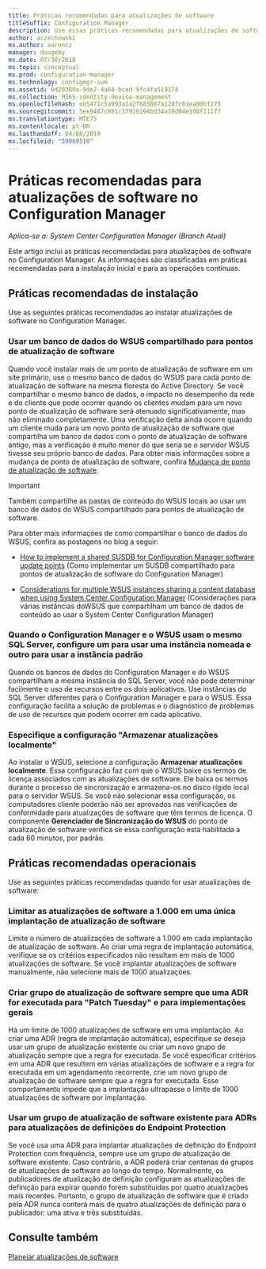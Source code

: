 ```yaml
---
title: Práticas recomendadas para atualizações de software
titleSuffix: Configuration Manager
description: Use essas práticas recomendadas para atualizações de software no Configuration Manager.
author: aczechowski
ms.author: aaroncz
manager: dougeby
ms.date: 07/30/2018
ms.topic: conceptual
ms.prod: configuration-manager
ms.technology: configmgr-sum
ms.assetid: 6d20389a-9de2-4a64-bced-9fc4fa519174
ms.collection: M365-identity-device-management
ms.openlocfilehash: eb5471c5a993a1a2f683807a12dfc01ea00bf275
ms.sourcegitcommit: 5ee9487c891c37916294bd34a10d04e398f111f7
ms.translationtype: MTE75
ms.contentlocale: pt-BR
ms.lasthandoff: 04/08/2019
ms.locfileid: "59069510"
---
```

# <a name="best-practices-for-software-updates-in-configuration-manager"></a>Práticas recomendadas para atualizações de software no Configuration Manager

*Aplica-se a: System Center Configuration Manager (Branch Atual)*

Este artigo inclui as práticas recomendadas para atualizações de software no Configuration Manager. As informações são classificadas em práticas recomendadas para a instalação inicial e para as operações contínuas.  



## <a name="bkmk_install"></a> Práticas recomendadas de instalação  

Use as seguintes práticas recomendadas ao instalar atualizações de software no Configuration Manager.  


### <a name="bkmk_shared-susdb"></a> Usar um banco de dados do WSUS compartilhado para pontos de atualização de software  

Quando você instalar mais de um ponto de atualização de software em um site primário, use o mesmo banco de dados do WSUS para cada ponto de atualização de software na mesma floresta do Active Directory. Se você compartilhar o mesmo banco de dados, o impacto no desempenho da rede e do cliente que pode ocorrer quando os clientes mudam para um novo ponto de atualização de software será atenuado significativamente, mas não eliminado completamente. Uma verificação delta ainda ocorre quando um cliente muda para um novo ponto de atualização de software que compartilha um banco de dados com o ponto de atualização de software antigo, mas a verificação é muito menor do que seria se o servidor WSUS tivesse seu próprio banco de dados. Para obter mais informações sobre a mudança de ponto de atualização de software, confira [Mudança de ponto de atualização de software](/sccm/sum/plan-design/plan-for-software-updates#BKMK_SUPSwitching).  

> [!IMPORTANT]  
>  Também compartilhe as pastas de conteúdo do WSUS locais ao usar um banco de dados do WSUS compartilhado para pontos de atualização de software.  

Para obter mais informações de como compartilhar o banco de dados do WSUS, confira as postagens no blog a seguir:  

- [How to implement a shared SUSDB for Configuration Manager software update points](https://techcommunity.microsoft.com/t5/Configuration-Manager-Archive/How-to-implement-a-shared-SUSDB-for-Configuration-Manager/ba-p/274103) (Como implementar um SUSDB compartilhado para pontos de atualização de software do Configuration Manager)  

- [Considerations for multiple WSUS instances sharing a content database when using System Center Configuration Manager](https://blogs.technet.microsoft.com/wsus/2014/03/22/considerations-for-multiple-wsus-instances-sharing-a-content-database-when-using-system-center-configuration-manager-but-without-network-load-balancing-nlb/) (Considerações para várias instâncias doWSUS que compartilham um banco de dados de conteúdo ao usar o System Center Configuration Manager)  


### <a name="bkmk_sql-instance"></a> Quando o Configuration Manager e o WSUS usam o mesmo SQL Server, configure um para usar uma instância nomeada e outro para usar a instância padrão  

Quando os bancos de dados do Configuration Manager e do WSUS compartilham a mesma instância do SQL Server, você não pode determinar facilmente o uso de recursos entre os dois aplicativos. Use instâncias do SQL Server diferentes para o Configuration Manager e para o WSUS. Essa configuração facilita a solução de problemas e o diagnóstico de problemas de uso de recursos que podem ocorrer em cada aplicativo.  


### <a name="bkmk_store-local"></a> Especifique a configuração "Armazenar atualizações localmente"  

Ao instalar o WSUS, selecione a configuração **Armazenar atualizações localmente**. Essa configuração faz com que o WSUS baixe os termos de licença associados com as atualizações de software. Ele baixa os termos durante o processo de sincronização e armazena-os no disco rígido local para o servidor WSUS. Se você não selecionar essa configuração, os computadores cliente poderão não ser aprovados nas verificações de conformidade para atualizações de software que têm termos de licença. O componente **Gerenciador de Sincronização do WSUS** do ponto de atualização de software verifica se essa configuração está habilitada a cada 60 minutos, por padrão.  



## <a name="bkmk_operation"></a> Práticas recomendadas operacionais  

Use as seguintes práticas recomendadas quando for usar atualizações de software:  


### <a name="bkmk_object-limit"></a> Limitar as atualizações de software a 1.000 em uma única implantação de atualização de software  

Limite o número de atualizações de software a 1.000 em cada implantação de atualização de software. Ao criar uma regra de implantação automática, verifique se os critérios especificados não resultam em mais de 1000 atualizações de software. Se você implantar atualizações de software manualmente, não selecione mais de 1000 atualizações.  


### <a name="bkmk_new-group"></a> Criar grupo de atualização de software sempre que uma ADR for executada para "Patch Tuesday" e para implementações gerais  

Há um limite de 1000 atualizações de software em uma implantação. Ao criar uma ADR (regra de implantação automática), especifique se deseja usar um grupo de atualização existente ou criar um novo grupo de atualização sempre que a regra for executada. Se você especificar critérios em uma ADR que resultem em várias atualizações de software e a regra for executada em um agendamento recorrente, crie um novo grupo de atualização de software sempre que a regra for executada. Esse comportamento impede que a implantação ultrapasse o limite de 1000 atualizações de software por implantação.  


### <a name="bkmk_same-group"></a> Usar um grupo de atualização de software existente para ADRs para atualizações de definições do Endpoint Protection  

Se você usa uma ADR para implantar atualizações de definição do Endpoint Protection com frequência, sempre use um grupo de atualização de software existente. Caso contrário, a ADR poderá criar centenas de grupos de atualizações de software ao longo do tempo. Normalmente, os publicadores de atualização de definição configuram as atualizações de definição para expirar quando forem substituídas por quatro atualizações mais recentes. Portanto, o grupo de atualização de software que é criado pela ADR nunca conterá mais de quatro atualizações de definição para o publicador: uma ativa e três substituídas.  



## <a name="see-also"></a>Consulte também  
 [Planejar atualizações de software](/sccm/sum/plan-design/plan-for-software-updates)
